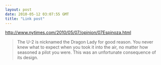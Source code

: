 ```yaml
---
layout: post
date: 2010-05-12 03:07:55 GMT
title: "Link post"
---
```

<http://www.nytimes.com/2010/05/07/opinion/07Espinoza.html>

> The U-2 is nicknamed the Dragon Lady for good reason. You never knew what to expect when you took it into the air, no matter how seasoned a pilot you were. This was an unfortunate consequence of its design.